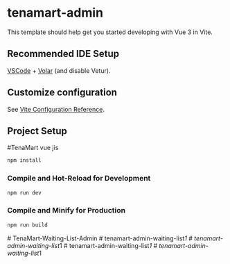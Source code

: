 # tenamart-admin

This template should help get you started developing with Vue 3 in Vite.

## Recommended IDE Setup

[VSCode](https://code.visualstudio.com/) + [Volar](https://marketplace.visualstudio.com/items?itemName=Vue.volar) (and disable Vetur).

## Customize configuration

See [Vite Configuration Reference](https://vite.dev/config/).

## Project Setup
#TenaMart vue jis

```sh
npm install
```

### Compile and Hot-Reload for Development

```sh
npm run dev
```

### Compile and Minify for Production

```sh
npm run build
```
#   T e n a M a r t - W a i t i n g - L i s t - A d m i n 
 
 #   t e n a m a r t - a d m i n - w a i t i n g - l i s t _ 1 
 
 #   t e n a m a r t - a d m i n - w a i t i n g - l i s t _ 1 
 
 #   t e n a m a r t - a d m i n - w a i t i n g - l i s t _ 1 
 
 #   t e n a m a r t - a d m i n - w a i t i n g - l i s t _ 1 
 
 
